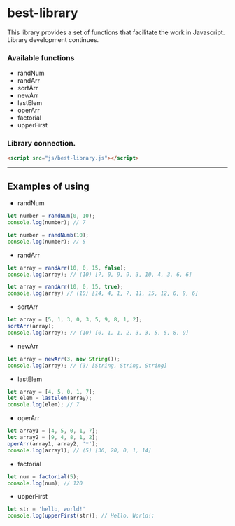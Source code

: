 # best-library
This library provides a set of functions that facilitate the work in Javascript. Library development continues.

### Available functions

+ randNum
+ randArr
+ sortArr
+ newArr
+ lastElem
+ operArr
+ factorial
+ upperFirst

### Library connection.
```html
<script src="js/best-library.js"></script>
```
*** *** ***
## Examples of using
+ randNum

```js
let number = randNum(0, 10);
console.log(number); // 7

let number = randNumb(10);
console.log(number); // 5
```

+ randArr
```js
let array = randArr(10, 0, 15, false);
console.log(array); // (10) [7, 0, 9, 9, 3, 10, 4, 3, 6, 6]

let array = randArr(10, 0, 15, true); 
console.log(array) // (10) [14, 4, 1, 7, 11, 15, 12, 0, 9, 6]
```

+ sortArr
```js
let array = [5, 1, 3, 0, 3, 5, 9, 8, 1, 2];
sortArr(array);
console.log(array); // (10) [0, 1, 1, 2, 3, 3, 5, 5, 8, 9]
```

+ newArr
```js
let array = newArr(3, new String());
console.log(array); // (3) [String, String, String]
```

+ lastElem
```js
let array = [4, 5, 0, 1, 7];
let elem = lastElem(array);
console.log(elem); // 7
```

+ operArr
```js
let array1 = [4, 5, 0, 1, 7];
let array2 = [9, 4, 8, 1, 2];
operArr(array1, array2, '*');
console.log(array1); // (5) [36, 20, 0, 1, 14]
```

+ factorial
```js
let num = factorial(5);
console.log(num); // 120
```
+ upperFirst
```js
let str = 'hello, world!'
console.log(upperFirst(str)); // Hello, World!;
```
